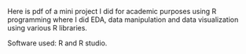 Here is pdf of a mini project I did for academic purposes using R programming where I did EDA, data manipulation and data visualization using various R libraries. 

Software used: R and R studio.
